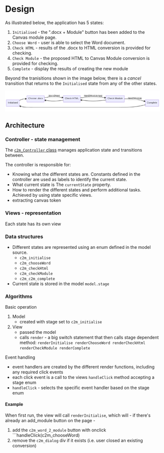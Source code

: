 # Design

As illustrated below, the application has 5 states:

1. ```Initialised``` - the ".docx + Module" button has been added to the Canvas module page.
2. ```Choose Word``` - user is able to select the Word document.
3. ```Check HTML``` - results of the .docx to HTML conversion is provided for checking.
4. ```Check Module``` - the proposed HTML to Canvas Module conversion is provided for checking.
5. ```Complete``` - display the results of creating the new module

Beyond the tranisitions shown in the image below, there is a _cancel_ transition that returns to the ```Initialised``` state from any of the other states.


![](images/appStates.png)


## Architecture

### Controller - state management

The [```c2m_Controller``` class](../src/c2m_Controller.js) manages application state and transitions between.

The controller is responsible for:

- Knowing what the different states are.
    Constants defined in the controller are used as labels to identify the current state.
- What current state is
    The ```currentState``` property.
- How to render the different states and perform additional tasks.
    Achieved by using state specific views.
- extracting canvas token

### Views - representation

Each state has its own view


### Data structures

- Different states are represented using an enum defined in the model source.
    - ```c2m_initialise```
    - ```c2m_chooseWord```
    - ```c2m_checkHtml```
    - ```c2m_checkModule```
    - ```c2m_c2m_complete```
- Current state is stored in the model ```model.stage```

### Algorithms

Basic operation
1. Model 
    - created with stage set to ```c2m_initialise```
2. View 
    - passed the model
    - calls ```render``` - a big switch statement that then calls stage dependent method: ```renderInitialise renderChooseWord renderCheckHtml renderCheckModule renderComplete```

Event handling 

- event handlers are created by the different render functions, including any required click events
- each click event is a call to the views ```handleClick``` method accepting a stage enum
- ```handleClick``` - selects the specific event handler based on the stage enum

#### Example

When first run, the view will call ```renderInitialise```, which will - if there's already an add_module button on the page - 
1. add the ```c2m_word_2_module``` button with onclick ```handleClick(c2m_chooseWord)
2. remove the ```c2m_dialog``` div if it exists (i.e. user closed an existing conversion)


